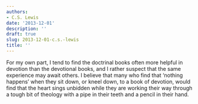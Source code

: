 ```yaml
---
authors:
- C.S. Lewis
date: '2013-12-01'
description: ''
draft: true
slug: 2013-12-01-c.s.-lewis
title: ''
---
```

For my own part, I tend to find the doctrinal books often more helpful in devotion than the devotional books, and I rather suspect that the same experience may await others. I believe that many who find that ‘nothing happens’ when they sit down, or kneel down, to a book of devotion, would find that the heart sings unbidden while they are working their way through a tough bit of theology with a pipe in their teeth and a pencil in their hand.




